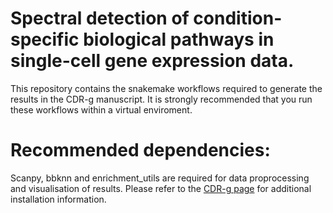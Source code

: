 
# Spectral detection of condition-specific biological pathways in single-cell gene expression data.

This repository contains the snakemake workflows required to generate the results in the CDR-g manuscript. It is strongly recommended that you run these workflows within a virtual enviroment. 

# Recommended dependencies:

Scanpy, bbknn and enrichment_utils are required for data proprocessing and visualisation of results. Please refer to the [CDR-g page](https://github.com/wlchin/pycdr) for additional installation information.
